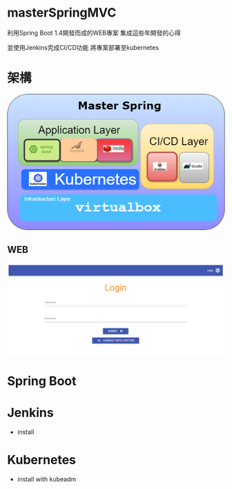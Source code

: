 # masterSpringMVC
利用Spring Boot 1.4開發而成的WEB專案 集成這些年開發的心得 

並使用Jenkins完成CI/CD功能 將專案部署至kubernetes

# 架構
![](pictures/2.png)
## WEB
![](pictures/index.png)
# Spring Boot

# Jenkins

- install

# Kubernetes

- install with kubeadm
